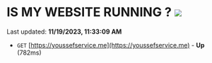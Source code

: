 # IS MY WEBSITE RUNNING ? [![](https://img.shields.io/static/v1?label=Sponsor&message=%E2%9D%A4&logo=GitHub&color=%23fe8e86)](https://github.com/sponsors/<username>)

Last updated: **11/19/2023, 11:33:09 AM**

- `GET` [https://youssefservice.me](https://youssefservice.me) - **Up** (782ms)
